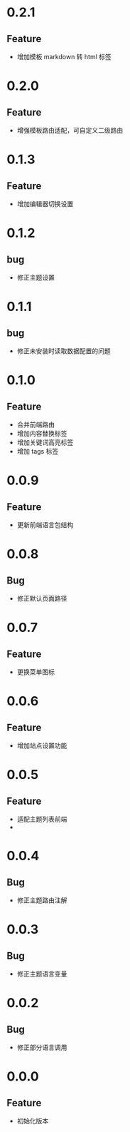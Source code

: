 # 0.2.1
## Feature

- 增加模板 markdown 转 html 标签

# 0.2.0
## Feature

- 增强模板路由适配，可自定义二级路由

# 0.1.3
## Feature

- 增加编辑器切换设置

# 0.1.2
## bug

- 修正主题设置

# 0.1.1
## bug

- 修正未安装时读取数据配置的问题

# 0.1.0
## Feature

- 合并前端路由
- 增加内容替换标签
- 增加关键词高亮标签
- 增加 tags 标签

# 0.0.9
## Feature

- 更新前端语言包结构

# 0.0.8
## Bug
- 修正默认页面路径

# 0.0.7
## Feature
- 更换菜单图标

# 0.0.6
## Feature
- 增加站点设置功能

# 0.0.5
## Feature
- 适配主题列表前端
- 
# 0.0.4
## Bug
- 修正主题路由注解

# 0.0.3
## Bug
- 修正主题语言变量

# 0.0.2
## Bug

- 修正部分语言调用

# 0.0.0
## Feature

- 初始化版本
